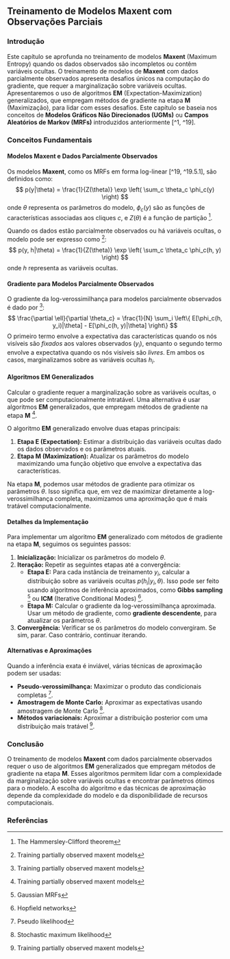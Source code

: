 ## Treinamento de Modelos Maxent com Observações Parciais

### Introdução
Este capítulo se aprofunda no treinamento de modelos **Maxent** (Maximum Entropy) quando os dados observados são incompletos ou contêm variáveis ocultas. O treinamento de modelos de **Maxent** com dados parcialmente observados apresenta desafios únicos na computação do gradiente, que requer a marginalização sobre variáveis ocultas. Apresentaremos o uso de algoritmos **EM** (Expectation-Maximization) generalizados, que empregam métodos de gradiente na etapa **M** (Maximização), para lidar com esses desafios. Este capítulo se baseia nos conceitos de **Modelos Gráficos Não Direcionados (UGMs)** ou **Campos Aleatórios de Markov (MRFs)** introduzidos anteriormente [^1, ^19].

### Conceitos Fundamentais
#### Modelos Maxent e Dados Parcialmente Observados
Os modelos **Maxent**, como os MRFs em forma log-linear [^19, ^19.5.1], são definidos como:
$$ p(y|\theta) = \frac{1}{Z(\theta)} \exp \left( \sum_c \theta_c \phi_c(y) \right) $$
onde $\theta$ representa os parâmetros do modelo, $\phi_c(y)$ são as funções de características associadas aos cliques $c$, e $Z(\theta)$ é a função de partição [^19.3.1].

Quando os dados estão parcialmente observados ou há variáveis ocultas, o modelo pode ser expresso como [^19.5.2]:
$$ p(y, h|\theta) = \frac{1}{Z(\theta)} \exp \left( \sum_c \theta_c \phi_c(h, y) \right) $$
onde $h$ representa as variáveis ocultas.

#### Gradiente para Modelos Parcialmente Observados
O gradiente da log-verossimilhança para modelos parcialmente observados é dado por [^19.5.2]:
$$ \frac{\partial \ell}{\partial \theta_c} = \frac{1}{N} \sum_i \left\{ E[\phi_c(h, y_i)|\theta] - E[\phi_c(h, y)|\theta] \right\} $$
O primeiro termo envolve a expectativa das características quando os nós visíveis são *fixados* aos valores observados ($y_i$), enquanto o segundo termo envolve a expectativa quando os nós visíveis são *livres*. Em ambos os casos, marginalizamos sobre as variáveis ocultas $h_i$.

#### Algoritmos EM Generalizados
Calcular o gradiente requer a marginalização sobre as variáveis ocultas, o que pode ser computacionalmente intratável. Uma alternativa é usar algoritmos **EM** generalizados, que empregam métodos de gradiente na etapa **M** [^19.5.2].

O algoritmo **EM** generalizado envolve duas etapas principais:
1.  **Etapa E (Expectation):** Estimar a distribuição das variáveis ocultas dado os dados observados e os parâmetros atuais.
2.  **Etapa M (Maximization):** Atualizar os parâmetros do modelo maximizando uma função objetivo que envolve a expectativa das características.

Na etapa **M**, podemos usar métodos de gradiente para otimizar os parâmetros $\theta$. Isso significa que, em vez de maximizar diretamente a log-verossimilhança completa, maximizamos uma aproximação que é mais tratável computacionalmente.

#### Detalhes da Implementação
Para implementar um algoritmo **EM** generalizado com métodos de gradiente na etapa **M**, seguimos os seguintes passos:
1.  **Inicialização:** Inicializar os parâmetros do modelo $\theta$.
2.  **Iteração:** Repetir as seguintes etapas até a convergência:
    *   **Etapa E:** Para cada instância de treinamento $y_i$, calcular a distribuição sobre as variáveis ocultas $p(h_i|y_i, \theta)$. Isso pode ser feito usando algoritmos de inferência aproximados, como **Gibbs sampling** [^19.4.4] ou **ICM** (Iterative Conditional Modes) [^19.4.2].
    *   **Etapa M:** Calcular o gradiente da log-verossimilhança aproximada. Usar um método de gradiente, como **gradiente descendente**, para atualizar os parâmetros $\theta$.
3.  **Convergência:** Verificar se os parâmetros do modelo convergiram. Se sim, parar. Caso contrário, continuar iterando.

#### Alternativas e Aproximações
Quando a inferência exata é inviável, várias técnicas de aproximação podem ser usadas:
*   **Pseudo-verossimilhança:** Maximizar o produto das condicionais completas [^19.5.4].
*   **Amostragem de Monte Carlo:** Aproximar as expectativas usando amostragem de Monte Carlo [^19.5.5].
*   **Métodos variacionais:** Aproximar a distribuição posterior com uma distribuição mais tratável [^19.5.2].

### Conclusão
O treinamento de modelos **Maxent** com dados parcialmente observados requer o uso de algoritmos **EM** generalizados que empregam métodos de gradiente na etapa **M**. Esses algoritmos permitem lidar com a complexidade da marginalização sobre variáveis ocultas e encontrar parâmetros ótimos para o modelo. A escolha do algoritmo e das técnicas de aproximação depende da complexidade do modelo e da disponibilidade de recursos computacionais.

### Referências
[^1]: Capítulo 10
[^19]: Capítulo 19. Undirected graphical models (Markov random fields)
[^19.3.1]: The Hammersley-Clifford theorem
[^19.4.2]: Hopfield networks
[^19.4.4]: Gaussian MRFs
[^19.5.1]: Training maxent models using gradient methods
[^19.5.2]: Training partially observed maxent models
[^19.5.4]: Pseudo likelihood
[^19.5.5]: Stochastic maximum likelihood
<!-- END -->